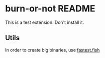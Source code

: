 # burn-or-not README

This is a test extension. Don't install it.

## Utils

In order to create big binaries, use [fastest.fish](https://fastest.fish/generate-file)

